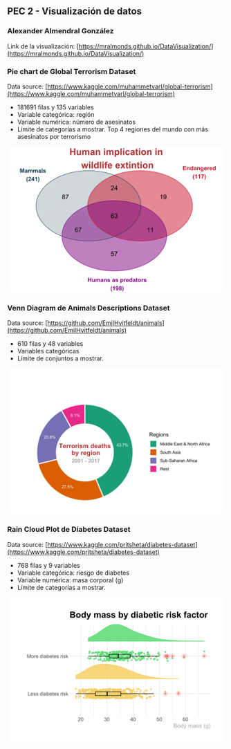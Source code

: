 ## PEC 2 - Visualización de datos

### Alexander Almendral González

Link de la visualización: [https://mralmonds.github.io/DataVisualization/](https://mralmonds.github.io/DataVisualization/) 
 
### Pie chart de Global Terrorism Dataset

Data source: [https://www.kaggle.com/muhammetvarl/global-terrorism](https://www.kaggle.com/muhammetvarl/global-terrorism)
- 181691 filas y 135 variables
- Variable categórica: región
- Variable numérica: número de asesinatos
- Límite de categorías a mostrar. Top 4 regiones del mundo con más asesinatos por terrorismo

![plot of chunk pressure](VennDiagram.svg)


### Venn Diagram de Animals Descriptions Dataset

Data source: [https://github.com/EmilHvitfeldt/animals](https://github.com/EmilHvitfeldt/animals)

- 610 filas y 48 variables
- Variables categóricas
- Límite de conjuntos a mostrar.

![plot of chunk pressure](terrorism.svg)

### Rain Cloud Plot de Diabetes Dataset
Data source: [https://www.kaggle.com/pritsheta/diabetes-dataset](https://www.kaggle.com/pritsheta/diabetes-dataset)

- 768 filas y 9 variables
- Variable categórica: riesgo de diabetes
- Variable numérica: masa corporal (g)
- Límite de categorías a mostrar.

![plot of chunk pressure](cloud.svg)

